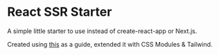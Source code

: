 # React SSR Starter

A simple little starter to use instead of create-react-app or Next.js. 

Created using [this](https://nils-mehlhorn.de/posts/typescript-nodejs-react-ssr) as a guide, extended it with CSS Modules & Tailwind. 